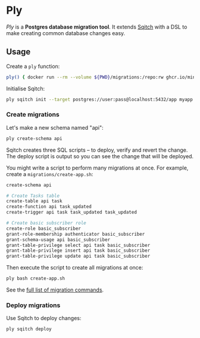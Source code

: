 # Ply

_Ply_ is a **Postgres database migration tool**. It extends
[Sqitch](https://sqitch.org/) with a DSL to make creating common database
changes easy.

## Usage

Create a `ply` function:

```sh
ply() { docker run --rm --volume ${PWD}/migrations:/repo:rw ghcr.io/minibasehq/ply bash -c "$*" }
```

Initialise Sqitch:

```sh
ply sqitch init --target postgres://user:pass@localhost:5432/app myapp
```

### Create migrations

Let's make a new schema named "api":

```sh
ply create-schema api
```

Sqitch creates three SQL scripts – to deploy, verify and revert the change. The
deploy script is output so you can see the change that will be deployed.

You might write a script to perform many migrations at once. For example,
create a `migrations/create-app.sh`:

```sh
create-schema api

# Create Tasks table
create-table api task
create-function api task_updated
create-trigger api task task_updated task_updated

# Create basic subscriber role
create-role basic_subscriber
grant-role-membership authenticator basic_subscriber
grant-schema-usage api basic_subscriber
grant-table-privilege select api task basic_subscriber
grant-table-privilege insert api task basic_subscriber
grant-table-privilege update api task basic_subscriber
```

Then execute the script to create all migrations at once:

```sh
ply bash create-app.sh
```

See the [full list of migration commands](wiki).

### Deploy migrations

Use Sqitch to deploy changes:

```sh
ply sqitch deploy
```
